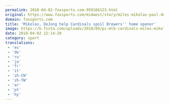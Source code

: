 ```yaml
---
permalink: 2018-04-02-foxsports.com-959166123.html
original: https://www.foxsports.com/midwest/story/miles-mikolas-paul-dejong-help-st-louis-cardinals-spoil-milwaukee-brewers-home-opener-040218
domain: foxsports.com
title: 'Mikolas, DeJong help Cardinals spoil Brewers'' home opener'
image: https://b.fssta.com/uploads/2018/04/pi-mlb-cardinals-miles-mikolas-hr-2-040218.vresize.1200.630.high.46.jpg
date: 2018-04-02 22:14:20
category: sport
translations: 
 - 'es'
 - 'de'
 - 'ru'
 - 'ja'
 - 'fr'
 - 'it'
 - 'zh-CN'
 - 'zh-TW'
 - 'ar'
 - 'pt'
 - 'hy'
---
```



